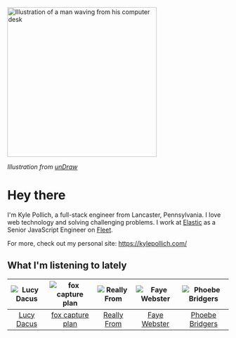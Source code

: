 <img src="https://user-images.githubusercontent.com/6766512/87306713-6f79d900-c4e6-11ea-989a-3242cbfc50c2.png" alt="Illustration of a man waving from his computer desk" height="340" />

_Illustration from [unDraw](https://undraw.co/)_

# Hey there

I'm Kyle Pollich, a full-stack engineer from Lancaster, Pennsylvania. I love web technology and solving challenging problems.
I work at [Elastic](https://www.elastic.co/) as a Senior JavaScript Engineer on [Fleet](https://www.elastic.co/guide/en/fleet/current/fleet-overview.html).

For more, check out my personal site: https://kylepollich.com/

## What I'm listening to lately

<!-- begin artists -->
  |![Lucy Dacus](https://i.scdn.co/image/ab6761610000f178c6edcb6e244bd2842ea81e4b)|![fox capture plan](https://i.scdn.co/image/ab6761610000f178233caac0b66e14a5326dfc99)|![Really From](https://i.scdn.co/image/ab6761610000f178c5ac53ea40c32472ed8c862a)|![Faye Webster](https://i.scdn.co/image/ab6761610000f178a2f5c7ada7dcb46bb7454372)|![Phoebe Bridgers](https://i.scdn.co/image/ab6761610000f178626686e362d30246e816cc5b)|
  |:---:|:---:|:---:|:---:|:---:|
  |[Lucy Dacus](https://open.spotify.com/artist/07D1Bjaof0NFlU32KXiqUP)|[fox capture plan](https://open.spotify.com/artist/7sEmXHrnEnX7PScoJAvSvo)|[Really From](https://open.spotify.com/artist/1qTmg9Vib3GHabe1ygHW9y)|[Faye Webster](https://open.spotify.com/artist/5szilpXHcwOqnyKLqGco5j)|[Phoebe Bridgers](https://open.spotify.com/artist/1r1uxoy19fzMxunt3ONAkG)|
<!-- end artists -->
